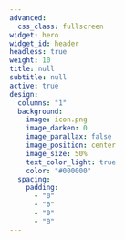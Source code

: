 ```yaml
---
advanced:
  css_class: fullscreen
widget: hero
widget_id: header
headless: true
weight: 10
title: null
subtitle: null
active: true
design:
  columns: "1"
  background:
    image: icon.png
    image_darken: 0
    image_parallax: false
    image_position: center
    image_size: 50%
    text_color_light: true
    color: "#000000"
  spacing:
    padding:
      - "0"
      - "0"
      - "0"
      - "0"
---
```

